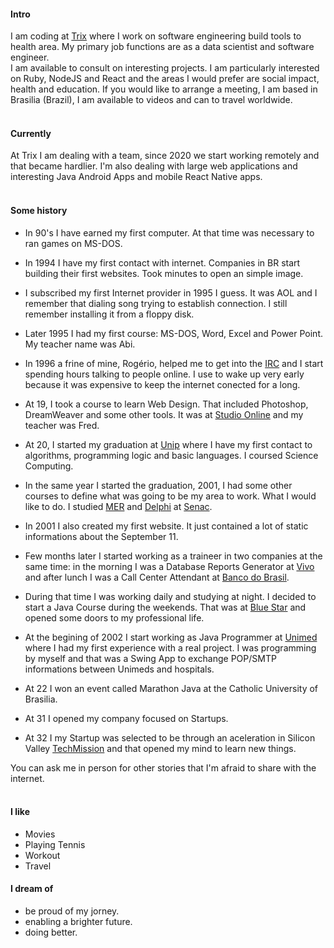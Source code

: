 #### Intro
I am coding at [Trix](https://trixti.com.br) where I work on software engineering build tools to health area. My primary job functions are as a data scientist and software engineer.
<br>
I am available to consult on interesting projects. I am particularly interested on Ruby, NodeJS and React and the areas I would prefer are social impact, health and education. If you would like to arrange a meeting, I am based in Brasilia (Brazil), I am available to videos and can to travel worldwide.
<br><br>
#### Currently
At Trix I am dealing with a team, since 2020 we start working remotely and that became hardlier. I'm also dealing with large web applications and interesting Java Android Apps and mobile React Native apps.
<br><br>
#### Some history

- In 90's I have earned my first computer. At that time was necessary to ran games on MS-DOS.

- In 1994 I have my first contact with internet. Companies in BR start building their first websites. Took minutes to open an simple image.

- I subscribed my first Internet provider in 1995 I guess. It was AOL and I remember that dialing song trying to establish connection. I still remember installing it from a floppy disk.

- Later 1995 I had my first course: MS-DOS, Word, Excel and Power Point. My teacher name was Abi.

- In 1996 a frine of mine, Rogério, helped me to get into the [IRC](https://pt.wikipedia.org/wiki/Internet_Relay_Chat) and I start spending hours talking to people online. I use to wake up very early because it was expensive to keep the internet conected for a long.

- At 19, I took a course to learn Web Design. That included Photoshop, DreamWeaver and some other tools. It was at [Studio Online](https://www.studioonline.com.br) and my teacher was Fred.

- At 20, I started my graduation at [Unip](http://unip.br) where I have my first contact to algorithms, programming logic and basic languages. I coursed Science Computing.

- In the same year I started the graduation, 2001, I had some other courses to define what was going to be my area to work. What I would like to do. I studied [MER](https://en.wikipedia.org/wiki/Entity–relationship_model) and [Delphi](https://en.wikipedia.org/wiki/Delphi_(software)) at [Senac](https://www.senac.br).

- In 2001 I also created my first website. It just contained a lot of static informations about the September 11.

- Few months later I started working as a traineer in two companies at the same time: in the morning I was a Database Reports Generator at [Vivo](https://pt.wikipedia.org/wiki/TCO) and after lunch I was a Call Center Attendant at [Banco do Brasil](https://www.bbts.com.br).

- During that time I was working daily and studying at night. I decided to start a Java Course during the weekends. That was at [Blue Star](http://bluestar.technology) and opened some doors to my professional life.

- At the begining of 2002 I start working as Java Programmer at [Unimed](https://www.unimed.coop.br) where I had my first experience with a real project. I was programming by myself and that was a Swing App to exchange POP/SMTP informations between Unimeds and hospitals.

- At 22 I won an event called Marathon Java at the Catholic University of Brasilia.

- At 31 I opened my company focused on Startups.

- At 32 I my Startup was selected to be through an aceleration in Silicon Valley [TechMission](https://revistapegn.globo.com/Startups/noticia/2013/08/conheca-startups-vencedoras-da-techmission-2013.html) and that opened my mind to learn new things.

You can ask me in person for other stories that I'm afraid to share with the internet.
<br><br>
#### I like
- Movies
- Playing Tennis
- Workout
- Travel

#### I dream of

- be proud of my jorney.
- enabling a brighter future.
- doing better.
